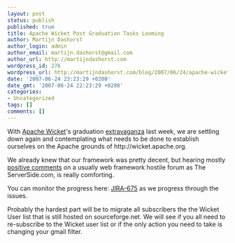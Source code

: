 ```yaml
---
layout: post
status: publish
published: true
title: Apache Wicket Post Graduation Tasks Looming
author: Martijn Dashorst
author_login: admin
author_email: martijn.dashorst@gmail.com
author_url: http://martijndashorst.com
wordpress_id: 276
wordpress_url: http://martijndashorst.com/blog/2007/06/24/apache-wicket-post-graduation-tasks-looming/
date: '2007-06-24 23:23:29 +0200'
date_gmt: '2007-06-24 22:23:29 +0200'
categories:
- Uncategorized
tags: []
comments: []
---
```

<p>
With <a href="http://incubator.apache.org/wicket">Apache Wicket</a>'s graduation <a href="http://www.theserverside.com/news/thread.tss?thread_id=45880">extravaganza</a> last week, we are settling down again and contemplating what needs to be done to establish ourselves on the Apache grounds of http://wicket.apache.org.</p>
<p>
We already knew that our framework was pretty decent, but hearing mostly <a href="http://www.theserverside.com/news/thread.tss?thread_id=45880#235022">positive comments</a> on a usually web framework hostile forum as The ServerSide.com, is really comforting.</p>
<p>
You can monitor the progress here: <a href="http://issues.apache.org/jira/browse/WICKET-675">JIRA-675</a> as we progress through the issues.</p>
<p>
Probably the hardest part will be to migrate all subscribers the the Wicket User list that is still hosted on sourceforge.net. We will see if you all need to re-subscribe to the Wicket user list or if the only action you need to take is changing your gmail filter.</p>
